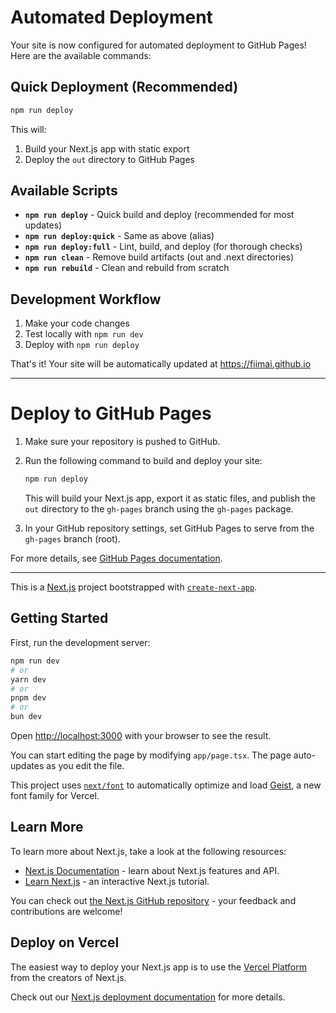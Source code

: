 # Automated Deployment

Your site is now configured for automated deployment to GitHub Pages! Here are the available commands:

## Quick Deployment (Recommended)

```bash
npm run deploy
```

This will:

1. Build your Next.js app with static export
2. Deploy the `out` directory to GitHub Pages

## Available Scripts

- **`npm run deploy`** - Quick build and deploy (recommended for most updates)
- **`npm run deploy:quick`** - Same as above (alias)
- **`npm run deploy:full`** - Lint, build, and deploy (for thorough checks)
- **`npm run clean`** - Remove build artifacts (out and .next directories)
- **`npm run rebuild`** - Clean and rebuild from scratch

## Development Workflow

1. Make your code changes
2. Test locally with `npm run dev`
3. Deploy with `npm run deploy`

That's it! Your site will be automatically updated at https://fiimai.github.io

---

# Deploy to GitHub Pages

1. Make sure your repository is pushed to GitHub.
2. Run the following command to build and deploy your site:

   ```bash
   npm run deploy
   ```

   This will build your Next.js app, export it as static files, and publish the `out` directory to the `gh-pages` branch using the `gh-pages` package.

3. In your GitHub repository settings, set GitHub Pages to serve from the `gh-pages` branch (root).

For more details, see [GitHub Pages documentation](https://pages.github.com/).

---

This is a [Next.js](https://nextjs.org) project bootstrapped with [`create-next-app`](https://nextjs.org/docs/app/api-reference/cli/create-next-app).

## Getting Started

First, run the development server:

```bash
npm run dev
# or
yarn dev
# or
pnpm dev
# or
bun dev
```

Open [http://localhost:3000](http://localhost:3000) with your browser to see the result.

You can start editing the page by modifying `app/page.tsx`. The page auto-updates as you edit the file.

This project uses [`next/font`](https://nextjs.org/docs/app/building-your-application/optimizing/fonts) to automatically optimize and load [Geist](https://vercel.com/font), a new font family for Vercel.

## Learn More

To learn more about Next.js, take a look at the following resources:

- [Next.js Documentation](https://nextjs.org/docs) - learn about Next.js features and API.
- [Learn Next.js](https://nextjs.org/learn) - an interactive Next.js tutorial.

You can check out [the Next.js GitHub repository](https://github.com/vercel/next.js) - your feedback and contributions are welcome!

## Deploy on Vercel

The easiest way to deploy your Next.js app is to use the [Vercel Platform](https://vercel.com/new?utm_medium=default-template&filter=next.js&utm_source=create-next-app&utm_campaign=create-next-app-readme) from the creators of Next.js.

Check out our [Next.js deployment documentation](https://nextjs.org/docs/app/building-your-application/deploying) for more details.
